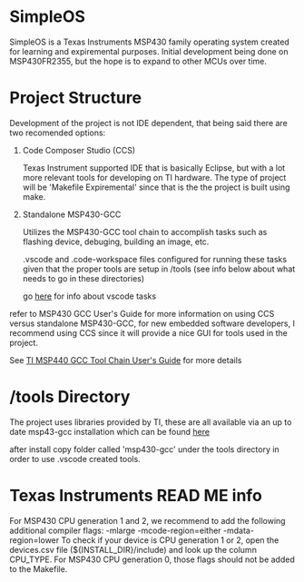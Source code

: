 # SimpleOS

SimpleOS is a Texas Instruments MSP430 family operating system created for learning and expiremental purposes.
Initial development being done on MSP430FR2355, but the hope is to expand to other MCUs over time.

# Project Structure

Development of the project is not IDE dependent, that being said there are two recomended options:

1. Code Composer Studio (CCS)

    Texas Instrument supported IDE that is basically Eclipse, but with a lot more relevant tools for
    developing on TI hardware. The type of project will be 'Makefile Expiremental' since that is the
    the project is built using make.

2. Standalone MSP430-GCC

    Utilizes the MSP430-GCC tool chain to accomplish tasks such as flashing device, debuging, building
    an image, etc.

    .vscode and .code-workspace files configured for running these tasks given that the proper tools
    are setup in /tools (see info below about what needs to go in these directories)
    
    go [here](https://code.visualstudio.com/docs/editor/tasks) for info about vscode tasks


refer to MSP430 GCC User's Guide for more information on using CCS versus standalone MSP430-GCC, for new embedded
software developers, I recommend using CCS since it will provide a nice GUI for tools used in the project.

See [TI MSP440 GCC Tool Chain User's Guide](https://www.ti.com/lit/ug/slau646f/slau646f.pdf?ts=1670125317847&ref_url=https%253A%252F%252Fwww.google.com%252F) for more details


# /tools Directory

The project uses libraries provided by TI, these are all available via an up to date msp43-gcc installation
which can be found [here](https://www.ti.com/tool/MSP430-GCC-OPENSOURCE)

after install copy folder called 'msp430-gcc' under the tools directory in order to use .vscode created tools.


# Texas Instruments READ ME info

For MSP430 CPU generation 1 and 2, we recommend to add the following additional compiler flags:
    -mlarge -mcode-region=either -mdata-region=lower
To check if your device is CPU generation 1 or 2, open the devices.csv file (${INSTALL_DIR}/include) and look up the column CPU_TYPE.
For MSP430 CPU generation 0, those flags should not be added to the Makefile.
